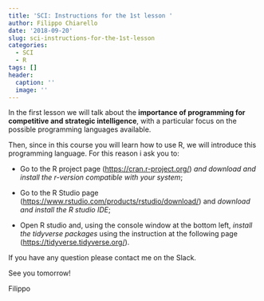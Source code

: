 ```yaml
---
title: 'SCI: Instructions for the 1st lesson '
author: Filippo Chiarello
date: '2018-09-20'
slug: sci-instructions-for-the-1st-lesson
categories:
  - SCI
  - R
tags: []
header:
  caption: ''
  image: ''
---
```


In the first lesson we will talk about the __importance of programming for competitive and strategic intelligence__, with a particular focus on the possible programming languages available.

Then, since in this course you will learn how to use R, we will introduce this programming language. For this reason i ask you to:

- Go to the R project page (https://cran.r-project.org/) _and download and install the r-version compatible with your system_;

- Go to the R Studio page (https://www.rstudio.com/products/rstudio/download/) and _download and install the R studio IDE_;

- Open R studio and, using the console window at the bottom left, _install the tidyverse packages_ using the instruction at the following page (https://tidyverse.tidyverse.org/).

If you have any question please contact me on the Slack. 

See you tomorrow!

Filippo







